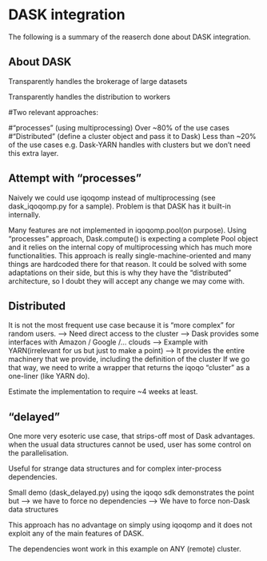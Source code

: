 # DASK integration

The following is a summary of the reaserch done about DASK integration.

## About DASK

Transparently handles the brokerage of large datasets

Transparently handles the distribution to workers 

#Two relevant approaches:

#“processes” (using multiprocessing)
Over ~80% of the use cases
#“Distributed” (define a cluster object and pass it to Dask)
Less than ~20% of the use cases
e.g. Dask-YARN handles with clusters but we don’t need this extra layer.

## Attempt with “processes”

Naively we could use iqoqomp instead of multiprocessing (see dask_iqoqomp.py for a sample).
Problem is that DASK has it built-in internally.

Many features are not implemented in iqoqomp.pool(on purpose).
Using “processes” approach, Dask.compute() is expecting a complete Pool object and it relies on the internal copy of multiprocessing which has much more functionalities.
This approach is really single-machine-oriented and many things are hardcoded there for that reason.
It could be solved with some adaptations on their side, but this is why they have the “distributed” architecture, so I doubt they will accept any change we may come with.


## Distributed

It is not the most frequent use case because it is “more complex” for random users.
--> Need direct access to the cluster
        --> Dask provides some interfaces with Amazon / Google /… clouds
        --> Example with YARN(irrelevant for us but just to make a point)
            --> It provides the entire machinery that we provide, including the definition of the cluster
If we go that way, we need to write a wrapper that returns the iqoqo “cluster” as a one-liner (like YARN do).

Estimate the implementation to require ~4 weeks at least.

## “delayed”

One more very esoteric use case, that strips-off most of Dask advantages.
when the usual data structures cannot be used, user has some control on the parallelisation.

Useful for strange data structures and for complex inter-process dependencies.

Small demo (dask_delayed.py) using the iqoqo sdk demonstrates the point but
    --> we have to force no dependencies
    --> We have to force non-Dask data structures

This approach has no advantage on simply using iqoqomp and it does not exploit any of the main features of DASK.

The dependencies wont work in this example on ANY (remote) cluster.
